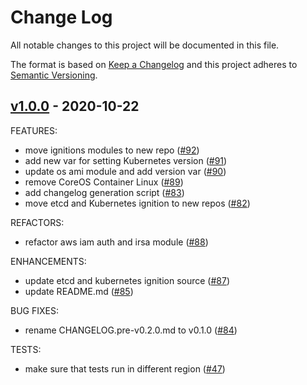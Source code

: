 # Change Log

All notable changes to this project will be documented in this file.

The format is based on [Keep a Changelog](http://keepachangelog.com/) and this
project adheres to [Semantic Versioning](http://semver.org/).


<a name="v1.0.0"></a>
## [v1.0.0] - 2020-10-22
FEATURES:
- move ignitions modules to new repo ([#92](https://github.com/getamis/vishwakarma/issues/92))
- add new var for setting Kubernetes version ([#91](https://github.com/getamis/vishwakarma/issues/91))
- update os ami module and add version var ([#90](https://github.com/getamis/vishwakarma/issues/90))
- remove CoreOS Container Linux ([#89](https://github.com/getamis/vishwakarma/issues/89))
- add changelog generation script ([#83](https://github.com/getamis/vishwakarma/issues/83))
- move etcd and Kubernetes ignition to new repos ([#82](https://github.com/getamis/vishwakarma/issues/82))

REFACTORS:
- refactor aws iam auth and irsa module ([#88](https://github.com/getamis/vishwakarma/issues/88))

ENHANCEMENTS:
- update etcd and kubernetes ignition source ([#87](https://github.com/getamis/vishwakarma/issues/87))
- update README.md ([#85](https://github.com/getamis/vishwakarma/issues/85))

BUG FIXES:
- rename CHANGELOG.pre-v0.2.0.md to v0.1.0 ([#84](https://github.com/getamis/vishwakarma/issues/84))

TESTS:
- make sure that tests run in different region ([#47](https://github.com/getamis/vishwakarma/issues/47))


[Unreleased]: https://github.com/getamis/vishwakarma/compare/v1.0.0...HEAD
[v1.0.0]: https://github.com/getamis/vishwakarma/compare/v0.0.16...v1.0.0
